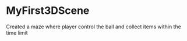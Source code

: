 # MyFirst3DScene
 Created a maze where player control the ball and collect items within the time limit
